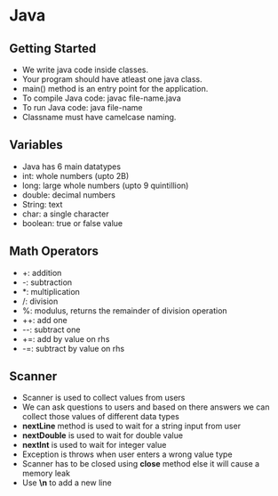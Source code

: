 # Java

## Getting Started
- We write java code inside classes.
- Your program should have atleast one java class.
- main() method is an entry point for the application.
- To compile Java code: javac file-name.java
- To run Java code: java file-name
- Classname must have camelcase naming.

## Variables
- Java has 6 main datatypes
- int: whole numbers (upto 2B)
- long: large whole numbers (upto 9 quintillion)
- double: decimal numbers
- String: text
- char: a single character
- boolean: true or false value

## Math Operators
- +: addition
- -: subtraction
- *: multiplication
- /: division
- %: modulus, returns the remainder of division operation
- ++: add one
- --: subtract one
- +=: add by value on rhs
- -=: subtract by value on rhs

## Scanner
- Scanner is used to collect values from users
- We can ask questions to users and based on there answers we can collect those values of different data types
- **nextLine** method is used to wait for a string input from user
- **nextDouble** is used to wait for double value 
- **nextInt** is used to wait for integer value
- Exception is throws when user enters a wrong value type
- Scanner has to be closed using **close** method else it will cause a memory leak
- Use **\n** to add a new line

  
